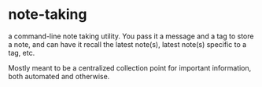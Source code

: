 note-taking
===========

a command-line note taking utility.  You pass it a message and a tag to store a note, and can have it recall the latest note(s),
latest note(s) specific to a tag, etc.

Mostly meant to be a centralized collection point for important information, both automated and otherwise.

